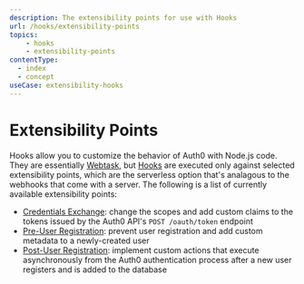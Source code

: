 ```yaml
---
description: The extensibility points for use with Hooks
url: /hooks/extensibility-points
topics:
    - hooks
    - extensibility-points
contentType:
  - index
  - concept
useCase: extensibility-hooks
---
```


# Extensibility Points

Hooks allow you to customize the behavior of Auth0 with Node.js code. They are essentially [Webtask](https://webtask.io), but [Hooks](/hooks#work-with-hooks) are executed only against selected extensibility points, which are the serverless option that's analagous to the webhooks that come with a server. The following is a list of currently available extensibility points:

- [Credentials Exchange](/hooks/extensibility-points/credentials-exchange): change the scopes and add custom claims to the tokens issued by the Auth0 API's `POST /oauth/token` endpoint
- [Pre-User Registration](/hooks/extensibility-points/pre-user-registration): prevent user registration and add custom metadata to a newly-created user
- [Post-User Registration](/hooks/extensibility-points/post-user-registration): implement custom actions that execute asynchronously from the Auth0 authentication process after a new user registers and is added to the database